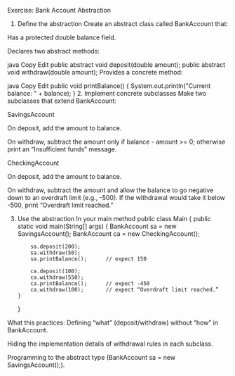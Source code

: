 Exercise: Bank Account Abstraction

1. Define the abstraction
   Create an abstract class called BankAccount that:

Has a protected double balance field.

Declares two abstract methods:

java
Copy
Edit
public abstract void deposit(double amount);
public abstract void withdraw(double amount);
Provides a concrete method:

java
Copy
Edit
public void printBalance() {
System.out.println("Current balance: " + balance);
} 2. Implement concrete subclasses
Make two subclasses that extend BankAccount:

SavingsAccount

On deposit, add the amount to balance.

On withdraw, subtract the amount only if balance - amount >= 0; otherwise print an “Insufficient funds” message.

CheckingAccount

On deposit, add the amount to balance.

On withdraw, subtract the amount and allow the balance to go negative down to an overdraft limit (e.g., -500). If the withdrawal would take it below -500, print “Overdraft limit reached.”

3.  Use the abstraction
    In your main method
    public class Main {
    public static void main(String[] args) {
    BankAccount sa = new SavingsAccount();
    BankAccount ca = new CheckingAccount();

            sa.deposit(200);
            sa.withdraw(50);
            sa.printBalance();      // expect 150

            ca.deposit(100);
            ca.withdraw(550);
            ca.printBalance();      // expect -450
            ca.withdraw(100);       // expect “Overdraft limit reached.”
        }

    }

What this practices:
Defining “what” (deposit/withdraw) without “how” in BankAccount.

Hiding the implementation details of withdrawal rules in each subclass.

Programming to the abstract type (BankAccount sa = new SavingsAccount();).
